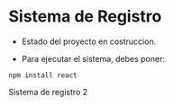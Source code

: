 <h1> Sistema de Registro </h1>

- Estado del proyecto en costruccion.

- Para ejecutar el sistema, debes poner:

```npm install react```

Sistema de registro 2

